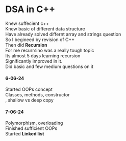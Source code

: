 # DSA in C++<br>
Knew suffecient c++<br>
Knew basic of different data structure<br>
Have already solved differnt array and strings question<br>
So I begineed by revision of C++<br>
Then did <b>Recursion</b><br>
  For me recurrsino was a really tough topic<br>
  Its almost 5 days learning recursion<br>
  Significantly improved in it.<br>
  Did basic and few medium questions on it<br>
<h4>6-06-24</h4>
Started OOPs concept<br>
Classes, methods, constructor<br>, shallow vs deep copy
<h4>7-06-24</h4>
Polymorphism, overloading<br>
Finished sufficient OOPs<br>
Started <b>Linked list</b>
